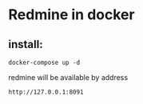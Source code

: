 # Redmine in docker
## install:
```
docker-compose up -d
```
redmine will be available by address 
```
http://127.0.0.1:8091
```